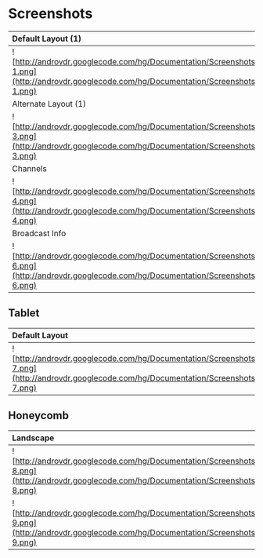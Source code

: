 # Screenshots #
|Default Layout (1)|Default Layout (2)|
|:-----------------|:-----------------|
|![http://androvdr.googlecode.com/hg/Documentation/Screenshots/AndroVDR-1.png](http://androvdr.googlecode.com/hg/Documentation/Screenshots/AndroVDR-1.png)|![http://androvdr.googlecode.com/hg/Documentation/Screenshots/AndroVDR-2.png](http://androvdr.googlecode.com/hg/Documentation/Screenshots/AndroVDR-2.png)|
|Alternate Layout (1)|
|![http://androvdr.googlecode.com/hg/Documentation/Screenshots/AndroVDR-3.png](http://androvdr.googlecode.com/hg/Documentation/Screenshots/AndroVDR-3.png)|
|Channels|Channels with logos|
|![http://androvdr.googlecode.com/hg/Documentation/Screenshots/AndroVDR-4.png](http://androvdr.googlecode.com/hg/Documentation/Screenshots/AndroVDR-4.png)|![http://androvdr.googlecode.com/hg/Documentation/Screenshots/AndroVDR-5.png](http://androvdr.googlecode.com/hg/Documentation/Screenshots/AndroVDR-5.png)|
|Broadcast Info|
|![http://androvdr.googlecode.com/hg/Documentation/Screenshots/AndroVDR-6.png](http://androvdr.googlecode.com/hg/Documentation/Screenshots/AndroVDR-6.png)|

## Tablet ##
|Default Layout|
|:-------------|
|![http://androvdr.googlecode.com/hg/Documentation/Screenshots/AndroVDR-7.png](http://androvdr.googlecode.com/hg/Documentation/Screenshots/AndroVDR-7.png)|

## Honeycomb ##
|Landscape|
|:--------|
|![http://androvdr.googlecode.com/hg/Documentation/Screenshots/AndroVDR-8.png](http://androvdr.googlecode.com/hg/Documentation/Screenshots/AndroVDR-8.png)|
|![http://androvdr.googlecode.com/hg/Documentation/Screenshots/AndroVDR-9.png](http://androvdr.googlecode.com/hg/Documentation/Screenshots/AndroVDR-9.png)|